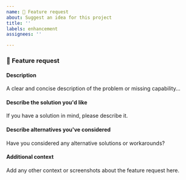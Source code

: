 ```yaml
---
name: 🧩 Feature request
about: Suggest an idea for this project
title: ''
labels: enhancement
assignees: ''

---
```

### 🧩 Feature request

#### Description

<!-- ✍️--> A clear and concise description of the problem or missing capability...

#### Describe the solution you'd like

<!-- ✍️--> If you have a solution in mind, please describe it.

#### Describe alternatives you've considered

<!-- ✍️--> Have you considered any alternative solutions or workarounds?

#### Additional context

<!-- ✍️--> Add any other context or screenshots about the feature request here.


